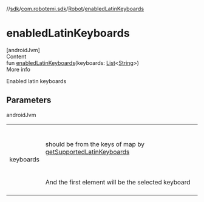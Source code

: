//[sdk](../../../index.md)/[com.robotemi.sdk](../index.md)/[Robot](index.md)/[enabledLatinKeyboards](enabled-latin-keyboards.md)



# enabledLatinKeyboards  
[androidJvm]  
Content  
fun [enabledLatinKeyboards](enabled-latin-keyboards.md)(keyboards: [List](https://kotlinlang.org/api/latest/jvm/stdlib/kotlin.collections/-list/index.html)<[String](https://kotlinlang.org/api/latest/jvm/stdlib/kotlin/-string/index.html)>)  
More info  


Enabled latin keyboards



## Parameters  
  
androidJvm  
  
| | |
|---|---|
| <a name="com.robotemi.sdk/Robot/enabledLatinKeyboards/#kotlin.collections.List[kotlin.String]/PointingToDeclaration/"></a>keyboards| <a name="com.robotemi.sdk/Robot/enabledLatinKeyboards/#kotlin.collections.List[kotlin.String]/PointingToDeclaration/"></a><br><br>should be from the keys of map by [getSupportedLatinKeyboards](get-supported-latin-keyboards.md)<br><br><br><br>And the first element will be the selected keyboard<br><br>|
  
  



